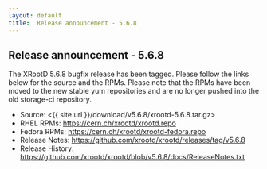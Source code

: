 ```yaml
---
layout: default
title:  Release announcement - 5.6.8
---
```


Release announcement - 5.6.8
-----------------------------

The XRootD 5.6.8 bugfix release has been tagged. Please follow the links
below for the source and the RPMs. Please note that the RPMs have been
moved to the new stable yum repositories and are no longer pushed into
the old storage-ci repository.

 * Source: <{{ site.url }}/download/v5.6.8/xrootd-5.6.8.tar.gz>
 * RHEL RPMs: <https://cern.ch/xrootd/xrootd.repo>
 * Fedora RPMs: <https://cern.ch/xrootd/xrootd-fedora.repo>
 * Release Notes: <https://github.com/xrootd/xrootd/releases/tag/v5.6.8>
 * Release History: <https://github.com/xrootd/xrootd/blob/v5.6.8/docs/ReleaseNotes.txt>

